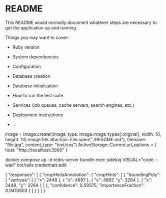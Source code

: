 # README

This README would normally document whatever steps are necessary to get the
application up and running.

Things you may want to cover:

* Ruby version

* System dependencies

* Configuration

* Database creation

* Database initialization

* How to run the test suite

* Services (job queues, cache servers, search engines, etc.)

* Deployment instructions

* ...

image = Image.create!(image_type: Image.image_types[:original], width: 10, height: 10)
image.file.attach(io: File.open("./README.md"), filename: "file.jpg", content_type: "text/css")
ActiveStorage::Current.url_options = { host: "http://localhost:3000" }

docker compose up -d
redis-server
bundle exec sidekiq
VISUAL="code --wait" bin/rails credentials:edit


{
  "responses": [
    {
      "cropHintsAnnotation": {
        "cropHints": [
          {
            "boundingPoly": {
              "vertices": [
                {
                  "x": 2449
                },
                {
                  "x": 4897
                },
                {
                  "x": 4897,
                  "y": 3264
                },
                {
                  "x": 2449,
                  "y": 3264
                }
              ]
            },
            "confidence": 0.59375,
            "importanceFraction": 0.9410803
          }
        ]
      }
    }
  ]
}